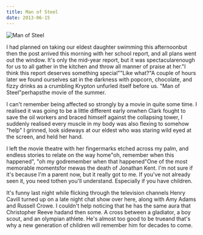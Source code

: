 ```yaml
---
title: Man of Steel
date: 2013-06-15
---
```


![Man of Steel](https://source.unsplash.com/y7GlIdTUOvo/1600x900)

I had planned on taking our eldest daughter swimming this afternoonbut then the post arrived this morning with her school report, and all plans went out the window. It's only the mid-year report, but it was spectacularenough for us to all gather in the kitchen and throw all manner of praise at her."I think this report deserves something special""Like what?"A couple of hours later we found ourselves sat in the darkness with popcorn, chocolate, and fizzy drinks as a crumbling Krypton unfurled itself before us. "Man of Steel"perhapsthe movie of the summer.

I can't remember being affected so strongly by a movie in quite some time. I realised it was going to be a little different early onwhen Clark fought to save the oil workers and braced himself against the collapsing tower, I suddenly realised every muscle in my body was also flexing to somehow "help" I grinned, look sideways at our eldest who was staring wild eyed at the screen, and held her hand.

I left the movie theatre with her fingermarks etched across my palm, and endless stories to relate on the way home"oh, remember when this happened", "oh my godremember when that happened"One of the most memorable momentsfor mewas the death of Jonathan Kent. I'm not sure if it's because I'm a parent now, but it really got to me. If you've not already seen it, you need tothen you'll understand. Especially if you have children.

It's funny last night while flicking through the television channels Henry Cavill turned up on a late night chat show over here, along with Amy Adams and Russell Crowe. I couldn't help noticing that he has the same aura that Christopher Reeve hadand then some. A cross between a gladiator, a boy scout, and an olympian athlete. He's almost too good to be trueand that's why a new generation of children will remember him for decades to come.